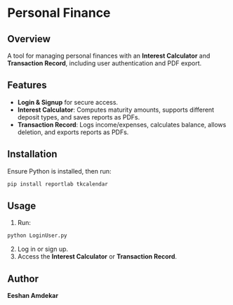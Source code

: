 # Personal Finance

## Overview
A tool for managing personal finances with an **Interest Calculator** and **Transaction Record**, including user authentication and PDF export.

## Features
- **Login & Signup** for secure access.
- **Interest Calculator**: Computes maturity amounts, supports different deposit types, and saves reports as PDFs.
- **Transaction Record**: Logs income/expenses, calculates balance, allows deletion, and exports reports as PDFs.

## Installation
Ensure Python is installed, then run:
```bash
pip install reportlab tkcalendar
```

## Usage
1. Run:
```bash
python LoginUser.py
```
2. Log in or sign up.
3. Access the **Interest Calculator** or **Transaction Record**.

## Author
**Eeshan Amdekar**